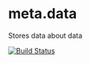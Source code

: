 # meta.data
Stores data about data

[![Build Status](https://travis-ci.org/dmonroy/meta.data.svg)](https://travis-ci.org/dmonroy/meta.data)